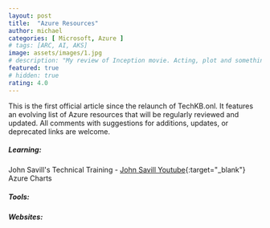 ```yaml
---
layout: post
title:  "Azure Resources"
author: michael
categories: [ Microsoft, Azure ]
# tags: [ARC, AI, AKS]
image: assets/images/1.jpg
# description: "My review of Inception movie. Acting, plot and something else in this short description."
featured: true
# hidden: true
rating: 4.0
---
```


This is the first official article since the relaunch of TechKB.onl. It features an evolving list of Azure resources that will be regularly reviewed and updated. All comments with suggestions for additions, updates, or deprecated links are welcome. 

##### Learning:

John Savill's Technical Training -  [John Savill Youtube](https://www.youtube.com/@NTFAQGuy){:target="_blank"}
Azure Charts

##### Tools:

##### Websites: